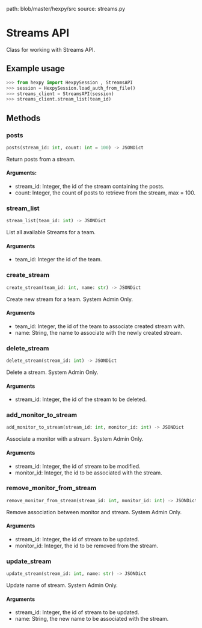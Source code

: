 path: blob/master/hexpy/src
source: streams.py

Streams API
===========

Class for working with Streams API.

## Example usage

```python
>>> from hexpy import HexpySession , StreamsAPI
>>> session = HexpySession.load_auth_from_file()
>>> streams_client = StreamsAPI(session)
>>> streams_client.stream_list(team_id)
```

## Methods

### posts
```python
posts(stream_id: int, count: int = 100) -> JSONDict
```
Return posts from a stream.

#### Arguments:
* stream_id: Integer, the id of the stream containing the posts.
* count: Integer, the count of posts to retrieve from the stream, max = 100.

### stream_list
```python
stream_list(team_id: int) -> JSONDict
```
List all available Streams for a team.

#### Arguments
* team_id: Integer the id of the team.

### create_stream
```python
create_stream(team_id: int, name: str) -> JSONDict
```
Create new stream for a team. System Admin Only.

#### Arguments
* team_id: Integer, the id of the team to associate created stream with.
* name: String, the name to associate with the newly created stream.

### delete_stream
```python
delete_stream(stream_id: int) -> JSONDict
```
Delete a stream. System Admin Only.

#### Arguments
* stream_id: Integer, the id of the stream to be deleted.

### add_monitor_to_stream
```python
add_monitor_to_stream(stream_id: int, monitor_id: int) -> JSONDict
```
Associate a monitor with a stream. System Admin Only.

#### Arguments
* stream_id: Integer, the id of stream to be modified.
* monitor_id: Integer, the id to be associated with the stream.

### remove_monitor_from_stream
```python
remove_monitor_from_stream(stream_id: int, monitor_id: int) -> JSONDict
```
Remove association between monitor and stream.  System Admin Only.

#### Arguments
* stream_id: Integer, the id of stream to be updated.
* monitor_id: Integer, the id to be removed from the stream.

### update_stream
```python
update_stream(stream_id: int, name: str) -> JSONDict
```
Update name of stream. System Admin Only.

#### Arguments
* stream_id: Integer, the id of stream to be updated.
* name: String, the new name to be associated with the stream.